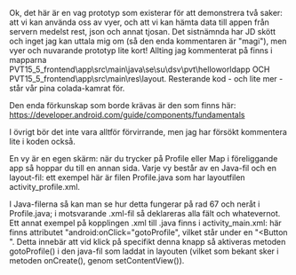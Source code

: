 Ok, det här är en vag prototyp som existerar för att demonstrera två saker: att vi kan använda oss av vyer, och att vi kan hämta data till appen från servern medelst rest, json och annat tjosan. Det sistnämnda har JD skött och inget jag kan uttala mig om (så den enda kommentaren är "magi"), men vyer och nuvarande prototyp lite kort! Allting jag kommenterat på finns i mapparna PVT15_5_frontend\app\src\main\java\se\su\dsv\pvt\helloworldapp OCH PVT15_5_frontend\app\src\main\res\layout. Resterande kod - och lite mer - står vår pina colada-kamrat för.  

Den enda förkunskap som borde krävas är den som finns här: https://developer.android.com/guide/components/fundamentals

I övrigt bör det inte vara alltför förvirrande, men jag har försökt kommentera lite i koden också.

En vy är en egen skärm: när du trycker på Profile eller Map i föreliggande app så hoppar du till en annan sida. Varje vy består av en Java-fil och en layout-fil: ett exempel här är filen Profile.java som har layoutfilen activity_profile.xml. 

I Java-filerna så kan man se hur detta fungerar på rad 67 och neråt i Profile.java; i motsvarande .xml-fil så deklareras alla fält och whatevernot. 
Ett annat exempel på kopplingen .xml till .java finns i activity_main.xml: här finns attributet "android:onClick="gotoProfile", vilket står under en "<Button ". Detta innebär att vid klick på specifikt denna knapp så aktiveras metoden gotoProfile() i den java-fil som laddat in layouten (vilket som bekant sker i metoden onCreate(), genom setContentView()). 
